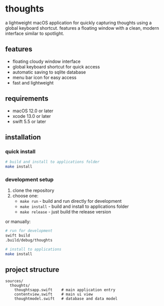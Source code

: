 # thoughts

a lightweight macOS application for quickly capturing thoughts using a global keyboard shortcut. features a floating window with a clean, modern interface similar to spotlight.

## features

- floating cloudy window interface
- global keyboard shortcut for quick access
- automatic saving to sqlite database
- menu bar icon for easy access
- fast and lightweight

## requirements

- macOS 12.0 or later
- xcode 13.0 or later
- swift 5.5 or later

## installation

### quick install

```bash
# build and install to applications folder
make install
```

### development setup

1. clone the repository
2. choose one:
   - `make run` - build and run directly for development
   - `make install` - build and install to applications folder
   - `make release` - just build the release version

or manually:

```bash
# run for development
swift build
.build/debug/thoughts

# install to applications
make install
```

## project structure

```
sources/
  thoughts/
    thoughtsapp.swift    # main application entry
    contentview.swift    # main ui view
    thoughtmodel.swift   # database and data model
```
